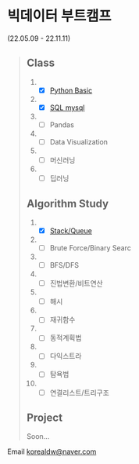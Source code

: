 # 빅데이터 부트캠프
(22.05.09 - 22.11.11)
> ## Class
> 1. - [x] [Python Basic](https://github.com/Alpha-Bat/01-python-basic)
> 2. - [x] [SQL mysql](https://github.com/Alpha-Bat/02-SQL-mysql)
> 3. - [ ] Pandas
> 4. - [ ] Data Visualization
> 5. - [ ] 머신러닝
> 6. - [ ] 딥러닝
> ## Algorithm Study
> 1. - [x] [Stack/Queue](https://github.com/Alpha-Bat/Algorithm01)
> 2. - [ ] Brute Force/Binary Searc
> 3. - [ ] BFS/DFS
> 4. - [ ] 진법변환/비트연산
> 5. - [ ] 해시
> 6. - [ ] 재귀함수
> 7. - [ ] 동적계획법
> 8. - [ ] 다익스트라
> 9. - [ ] 탐욕법
> 10. - [ ] 연결리스트/트리구조
> ## Project
> Soon...
> 
Email korealdw@naver.com
